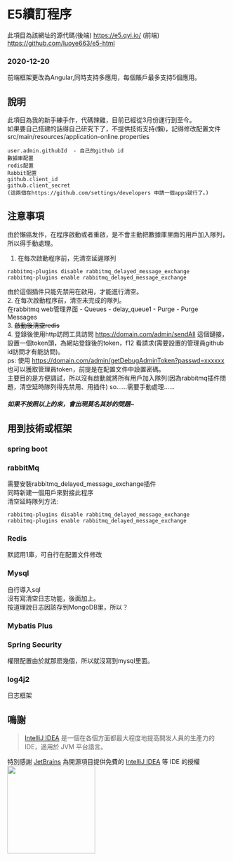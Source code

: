 # E5續訂程序
此項目為該網址的源代碼(後端) https://e5.qyi.io/
(前端) https://github.com/luoye663/e5-html
### 2020-12-20
前端框架更改為Angular,同時支持多應用，每個賬戶最多支持5個應用。
## 說明
此項目為我的新手練手作，代碼辣雞，目前已經從3月份運行到至今。  
如果要自己搭建的話得自己研究下了，不提供技術支持(懶)，記得修改配置文件 
src/main/resources/application-online.properties 
```
user.admin.githubId  - 自己的github id  
數據庫配置  
redis配置  
Rabbit配置  
github.client_id  
github.client_secret  
(這兩個在https://github.com/settings/developers 申請一個apps就行了。)
```
## 注意事項
由於懶癌发作，在程序啟動或者重啟，是不會主動把數據庫里面的用戶加入隊列，所以得手動處理。
1. 在每次啟動程序前，先清空延遲隊列  
```
rabbitmq-plugins disable rabbitmq_delayed_message_exchange
rabbitmq-plugins enable rabbitmq_delayed_message_exchange  
```
由於這個插件只能先禁用在啟用，才能進行清空。  
2. 在每次啟動程序前，清空未完成的隊列。  
在rabbitmq web管理界面 - Queues - delay_queue1 - Purge - Purge Messages  
3. ~~啟動後清空redis~~  
4. 登錄後使用http訪問工具訪問  https://domain.com/admin/sendAll 這個鏈接，設置一個token頭，為網站登錄後的token，f12 看請求(需要設置的管理員github id訪問才有能訪問)。  
ps: 使用  https://domain.com/admin/getDebugAdminToken?passwd=xxxxxx 也可以獲取管理員token，前提是在配置文件中設置密碼。  
主要目的是方便調試，所以沒有啟動就將所有用戶加入隊列(因為rabbitmq插件問題，清空延時隊列得先禁用、用插件) so......需要手動處理......  
##### 如果不按照以上的來，會出現莫名其妙的問題~

## 用到技術或框架
### spring boot  

### rabbitMq  
需要安裝rabbitmq_delayed_message_exchange插件  
同時新建一個用戶來對接此程序  
清空延時隊列方法:
```
rabbitmq-plugins disable rabbitmq_delayed_message_exchange
rabbitmq-plugins enable rabbitmq_delayed_message_exchange
```

### Redis
默認用1庫，可自行在配置文件修改  

### Mysql
自行導入sql  
沒有寫清空日志功能，後面加上。  
按道理說日志因該存到MongoDB里，所以？
### Mybatis Plus

### Spring Security
權限配置由於就那麽幾個，所以就沒寫到mysql里面。
### log4j2
日志框架

## 鳴謝

> [IntelliJ IDEA](https://zh.wikipedia.org/zh-hans/IntelliJ_IDEA) 是一個在各個方面都最大程度地提高開发人員的生產力的 IDE，適用於 JVM 平台語言。

特別感謝 [JetBrains](https://www.jetbrains.com/?from=) 為開源項目提供免費的 [IntelliJ IDEA](https://www.jetbrains.com/idea/?from=) 等 IDE 的授權  
[<img src=".github/jetbrains-variant-3.png" width="200"/>](https://www.jetbrains.com/)
